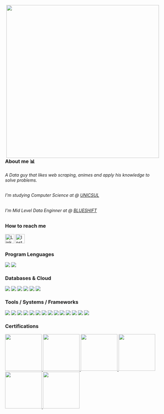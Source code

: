 [comment]: # (<img align="right" height="500em" src="https://user-images.githubusercontent.com/100642061/173202394-11f05595-21af-4cfe-95c7-d76fb1ebbd03.gif">)

<img align="right" height="500em" src="https://user-images.githubusercontent.com/100642061/192906466-75ba2a25-fe01-47f9-a356-dcba6e0ea75b.gif">

### About me 📊

<h6>A Data guy that likes web scraping, animes and apply his knowledge to solve problems.</h6>
<h6>I'm studying Computer Science at @ <a href="https://www.cruzeirodosul.edu.br/">UNICSUL</a></h6>
<h6>I'm Mid Level Data Enginner at @ <a href="https://www.blueshift.com.br/">BLUESHIFT</a></h6>

### How to reach me
<div>
   <a href="https://www.linkedin.com/in/gabrielcdev/" target="_blank"><img height='30' src='https://img.shields.io/badge/LinkedIn-000?style=for-the-badge&logo=linkedin&logoColor=blue' alt='Linkedin'></a>
   <a href="https://www.instagram.com/krd.gabriel/" target="_blank"><img height='30' src='https://img.shields.io/badge/instagram-000?style=for-the-badge&logo=instagram&logoColor=a10d37' alt='Instagram'></a>
</div>

### Program Lenguages
<div>
  <img src="https://img.shields.io/badge/Python-000?style=for-the-badge&logo=python&logoColor=blue"/>
  <img src="https://img.shields.io/badge/Bash-000?style=for-the-badge&logo=GNU%20Bash&logoColor=green"/>
</div>

### Databases & Cloud
<div>
  <img src="https://img.shields.io/badge/PostgreSQL-000?style=for-the-badge&logo=postgresql&logoColor=green"/>
  <img src="https://img.shields.io/badge/SQL%20Server-000?style=for-the-badge&logo=microsoft%20sql%20server&logoColor=red"/>
  <img src="https://img.shields.io/badge/MongoDB-000?style=for-the-badge&logo=mongodb&logoColor=4EA94B"/>
  <img src="https://img.shields.io/badge/microsoft%20azure-000?style=for-the-badge&logo=microsoft-azure&logoColor=61DAFB"/>
  <img src="https://img.shields.io/badge/Amazon_AWS-000?style=for-the-badge&logo=amazonaws&logoColor=yellow"/>
  <img src="https://img.shields.io/badge/google%20cloud-000?style=for-the-badge&logo=google-cloud&logoColor=blue"/>
</div>

### Tools / Systems / Frameworks
<div>
  <img src="https://img.shields.io/badge/Databricks-000?style=for-the-badge&logo=Databricks&logoColor=a10d37"/>
  <img src="https://img.shields.io/badge/Flask-000.svg?&style=for-the-badge&logo=Flask&logoColor=white"/>
   
  <img src="https://img.shields.io/badge/kubernetes-000.svg?&style=for-the-badge&logo=kubernetes&logoColor=blue"/>
  <img src="https://img.shields.io/badge/Docker-000?&style=for-the-badge&logo=Docker&logoColor=Blue"/>
  <img src="https://img.shields.io/badge/Azure_Functions-000?style=for-the-badge&logo=azure-functions&logoColor=yellow"/>
  <img src="https://img.shields.io/badge/power_bi-000.svg?&style=for-the-badge&logo=powerbi&logoColor=yellow"/>
  <img src="https://img.shields.io/badge/Pandas-000?style=for-the-badge&logo=Pandas&logoColor=0b3578"/>
  <img src="https://img.shields.io/badge/Jupyter-000?&style=for-the-badge&logo=Jupyter&logoColor=F37626"/>
  <img src="https://img.shields.io/badge/Selenium-000?style=for-the-badge&logo=Selenium&logoColor=76bc2f"/>
  <img src="https://img.shields.io/badge/Git-000.svg?&style=for-the-badge&logo=Git&logoColor=red"/>
  <img src="https://img.shields.io/badge/VS_Code-000?style=for-the-badge&logo=visual%20studio&logoColor=5C2D91"/>
  <img src="https://img.shields.io/badge/Postman-000?style=for-the-badge&logo=Postman&logoColor=F37626"/>
  <img src="https://img.shields.io/badge/Windows-000?style=for-the-badge&logo=windows&logoColor=blue"/>
  <img src="https://img.shields.io/badge/Linux-000?style=for-the-badge&logo=linux-mint&logoColor=87CF3E"/>
</div>

### Certifications

<div aling="center">
  <a href="https://www.credly.com/badges/cd60d231-cb11-44f9-bdb4-3ce16037665d/public_url">
    <img src="https://user-images.githubusercontent.com/100642061/220777898-4149bf6e-be3b-429a-84c6-2a2f19f6c057.png" height="120" width="120">
  </a>
  <a href="https://www.credly.com/badges/3daae0b2-8378-4d82-8797-7261ce31de17/public_url">
    <img src="https://user-images.githubusercontent.com/100642061/208327479-8ab05259-857c-4912-a374-1481dea18fb8.png" height="120" width="120">
  </a>
  <a href="https://www.credly.com/badges/a693e915-3f90-40ed-9185-e1c8b090e475/public_url">
    <img src="https://user-images.githubusercontent.com/100642061/208327482-11e42cd8-fd1f-4c8f-a363-9cad9cbb65a2.png" height="120" width="120">
  </a>
  <a href="https://www.credly.com/badges/02ec1ee5-3a24-4edc-b4da-c136a320bbf3/public_url">
    <img src="https://user-images.githubusercontent.com/100642061/210006195-47219773-da27-49be-89f5-6489a6af406d.png" height="120" width="120">
  </a>
  <a href="https://www.credly.com/badges/f2bb367f-8905-4528-9be9-28233f441fd9/public_url">
    <img src="https://github.com/gabrielcordeiro2/gabrielcordeiro2/assets/100642061/83644cdf-535a-4522-a0af-7aa2a75e8258" height="120" width="120">
  </a>
  <a href="https://www.credly.com/badges/f2bb367f-8905-4528-9be9-28233f441fd9/public_url">
    <img src="https://github.com/gabrielcordeiro2/gabrielcordeiro2/assets/100642061/19e67f8e-e366-4905-8dda-518a70a1bd8f" height="120" width="120">
  </a>
   
</div>

